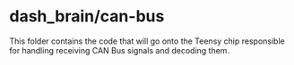 # dash_brain/can-bus
This folder contains the code that will go onto the Teensy chip responsible for handling receiving CAN Bus signals and decoding them.